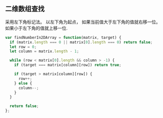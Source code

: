 ## 二维数组查找

采用左下角标记法。 以左下角为起点， 如果当前值大于左下角的值就右移一位。如果小于左下角的值就上移一位.

```javascript
var findNumberIn2DArray = function(matrix, target) {
  if (matrix.length === 0 || matrix[0].length === 0) return false;
  let row = 0;
  let column = matrix.length - 1;

  while (row < matrix[0].length && column > -1) {
    if (target === matrix[column][row]) return true;

    if (target > matrix[column][row]) {
      row++;
    } else {
      column--;
    }
  }

  return false;
};
```
